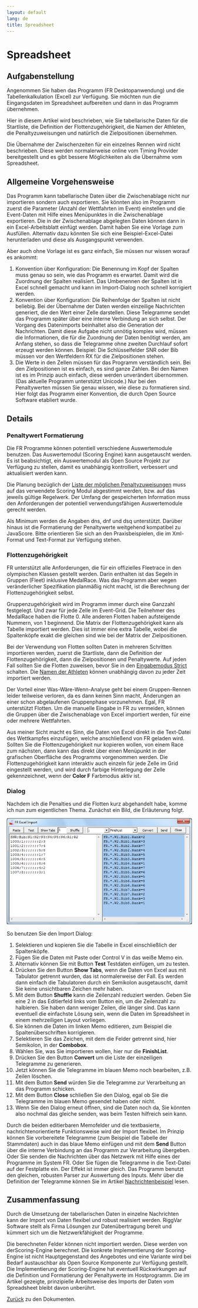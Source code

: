 ```yaml
---
layout: default
lang: de
title: Spreadsheet
---
```


# Spreadsheet

## Aufgabenstellung

Angenommen Sie haben das Programm (FR Desktopanwendung) und die
Tabellenkalkulation (Excel) zur Verfügung. Sie möchten nun die Eingangsdaten im
Spreadsheet aufbereiten und dann in das Programm übernehmen.

Hier in diesem Artikel wird beschrieben, wie Sie tabellarische Daten für die
Startliste, die Definition der Flottenzugehörigkeit, die Namen der Athleten, die
Penaltyzuweisungen und natürlich die Zielpositionen übernehmen.

Die Übernahme der Zwischenzeiten für ein einzelnes Rennen wird nicht
beschrieben. Diese werden normalerweise online vom Timing Provider bereitgestellt
und es gibt bessere Möglichkeiten als die Übernahme vom Spreadsheet.

## Allgemeine Vorgehensweise

Das Programm kann tabellarische Daten über die Zwischenablage nicht nur
importieren sondern auch exportieren. Sie könnten also im Programm zuerst die
Parameter (Anzahl der Wettfahrten im Event) einstellen und die Event-Daten mit
Hilfe eines Menüpunktes in die Zwischenablage exportieren. Die in der
Zwischenablage abgelegten Daten können dann in ein Excel-Arbeitsblatt einfügt
werden. Damit haben Sie eine Vorlage zum Ausfüllen. Alternativ dazu könnten Sie
sich eine Beispiel-Excel-Datei herunterladen und diese als Ausgangspunkt
verwenden.

Aber auch ohne Vorlage ist es ganz einfach, Sie müssen nur wissen worauf es ankommt:

1. Konvention über Konfiguration: Die Benennung im Kopf der Spalten muss genau
so sein, wie das Programm es erwartet. Damit wird die Zuordnung der Spalten
realisiert. Das Umbenennen der Spalten ist in Excel schnell gemacht und kann im
Import-Dialog noch schnell korrigiert werden.
1. Konvention über Konfiguration: Die Reihenfolge der Spalten ist nicht
beliebig. Bei der Übernahme der Daten werden einzeilige Nachrichten generiert,
die den Wert einer Zelle darstellen. Diese Telegramme sendet das Programm später
über eine interne Verbindung an sich selbst. Der Vorgang des Datenimports
beinhaltet also die Generation der Nachrichten. Damit diese Aufgabe nicht
unnötig komplex wird, müssen die Informationen, die für die Zuordnung der Daten
benötigt werden, am Anfang stehen, so dass die Telegramme ohne zweiten Durchlauf
sofort erzeugt werden können. Beispiel: Die Schlüsselfelder SNR oder Bib müssen
vor den Wertfeldern RX für die Zielpositionen stehen.
1. Die Werte in den Zellen müssen für das Programm verständlich sein. Bei den
Zielpositionen ist es einfach, es sind ganze Zahlen. Bei den Namen ist es im
Prinzip auch einfach, diese werden unverändert übernommen. (Das aktuelle
Programm unterstützt Unicode.) Nur bei den Penaltywerten müssen Sie genau
wissen, wie diese zu formatieren sind. Hier folgt das Programm einer Konvention,
die durch Open Source Software etabliert wurde.

## Details

### Penaltywert Formatierung

Die FR Programme können potentiell verschiedene Auswertemodule benutzen. Das
Auswertemodul (Scoring Engine) kann ausgetauscht werden. Es ist beabsichtigt,
ein Auswertemodul als Open Source Projekt zur Verfügung zu stellen, damit es
unabhängig kontrolliert, verbessert und aktualisiert werden kann.

Die Planung bezüglich der [Liste der möglichen Penaltyzuweisungen](doc-supported-penalties.html) muss
auf das verwendete Scoring Modul abgestimmt werden,
bzw. auf das jeweils gültige Regelwerk.
Der Umfang der gespeicherten Information muss den Anforderungen der potentiell verwendungsfähigen Auswertemodule gerecht werden.

Als Minimum werden die Angaben dns, dnf und dsq unterstützt. Darüber hinaus
ist die Formatierung der Penaltywerte weitgehend kompatibel zu JavaScore. Bitte
orientieren Sie sich an den Praxisbeispielen, die im Xml-Format und Text-Format
zur Verfügung stehen.

### Flottenzugehörigkeit

FR unterstützt alle Anforderungen, die für ein offizielles Fleetrace in den
olympischen Klassen gestellt werden. Darin enthalten ist das Segeln in Gruppen
(Fleet) inklusive MedalRace. Was das Programm aber wegen veränderlicher
Spezifikation planmäßig nicht macht, ist die Berechnung der Flottenzugehörigkeit
selbst.

Gruppenzugehörigkeit wird im Programm immer durch eine Ganzzahl festgelegt.
Und zwar für jede Zelle im Event-Grid. Die Teilnehmer des MedalRace haben die
Flotte 0. Alle anderen Flotten haben aufsteigende Nummern, von 1 beginnend. Die
Matrix der Flottenzugehörigkeit kann als Tabelle importiert werden. Dies ist
immer eine extra Tabelle, wobei die Spaltenköpfe exakt die gleichen sind wie bei
der Matrix der Zielpositionen.

Bei der Verwendung von Flotten sollten Daten in mehreren Schritten
importieren werden, zuerst die Startliste, dann die Definition der
Flottenzugehörigkeit, dann die Zielpositionen und Penaltywerte. Auf jeden Fall
sollten Sie die Flotten zuweisen, bevor Sie in den [Eingabemodus Strict](doc-input-mode.html) schalten.
Die [Namen der Athleten](doc-entry-names.html) können unabhängig davon zu jeder Zeit importiert werden.

Der Vorteil einer Was-Wäre-Wenn-Analyse geht bei einem Gruppen-Rennen
leider teilweise verloren, da es dann keinen Sinn macht, Änderungen an einer
schon abgelaufenen Gruppenphase vorzunehmen. Egal, FR unterstützt Flotten.
Um die manuelle Eingabe in FR zu vermeiden, können die Gruppen über die
Zwischenablage von Excel importiert werden, für eine oder mehrere
Wettfahrten.

Aus meiner Sicht macht es Sinn, die Daten von Excel direkt in die Text-Datei
des Wettkampfes einzufügen, welche anschließend von FR geladen wird. Sollten Sie
die Flottenzugehörigkeit nur kopieren wollen, von einem Race zum nächsten, dann
kann das direkt über einen Menüpunkt in der grafischen Oberfläche des Programms
vorgenommen werden. Die Flottenzugehörigkeit kann interaktiv auch einzeln für
jede Zelle im Grid eingestellt werden, und wird durch farbige Hinterlegung der
Zelle gekennzeichnet, wenn der **Color F** Farbmodus aktiv ist.

### Dialog

Nachdem ich die Penalties und die Flotten kurz abgehandelt habe, 
komme ich nun zum eigentlichen Thema. 
Zunächst ein Bild, die Erläuterung folgt.

![Screenshot vom FR spreadsheet data import dialog](../images/FR-Excel-Import.png)

So benutzen Sie den Import Dialog:

1. Selektieren und kopieren Sie die Tabelle in Excel einschließlich der Spaltenköpfe.
1. Fügen Sie die Daten mit Paste oder Control V in das weiße Memo ein.
1. Alternativ können Sie mit Button **Test** Testdaten einfügen, um zu testen.
1. Drücken Sie den Button **Show Tabs**, wenn die Daten von Excel aus mit Tabulator getrennt wurden,
das ist normalerweise der Fall.
Es werden dann einfach die Tabulatoren durch ein Semikolon ausgetauscht, damit Sie keine unsichtbaren Zeichen mehr haben.
1. Mit dem Button **Shuffle** kann die Zeilenzahl reduziert werden.
Geben Sie eine 2 in das Editierfeld links vom Button ein, um die Zeilenzahl zu halbieren.
Sie haben dann weniger Zeilen, die länger sind.
Das kann eventuell die einfachste Lösung sein, wenn die Daten im Spreadsheet in einem mehrzeiligen Layout vorliegen.
1. Sie können die Daten im linken Memo editieren, zum Beispiel die Spaltenüberschriften korrigieren.
1. Selektieren Sie das Zeichen, mit dem die Felder getrennt sind, hier Semikolon, in der **Combobox**.
1. Wählen Sie, was Sie importieren wollen, hier nur die **FinishList**.
1. Drücken Sie den Button **Convert** um die Liste der einzeiligen Telegramme zu generieren.
1. Jetzt können Sie die Telegramme im blauen Memo noch bearbeiten, z.B. Zeilen löschen.
1. Mit dem Button **Send** würden Sie die Telegramme zur Verarbeitung an das Programm schicken.
1. Mit dem Button **Close** schließen Sie den Dialog, egal ob Sie die Telegramme im blauen Memo gesendet haben oder nicht.
1. Wenn Sie den Dialog erneut öffnen, sind die Daten noch da,
Sie könnten also nochmal das gleiche senden, was beim Testen hilfreich sein kann.

Durch die beiden editierbaren Memofelder und die textbasierte, nachrichtenorientierte Funktionsweise wird der Import flexibel. 
Im Prinzip können Sie vorbereitete Telegramme (zum Beispiel die Tabelle der Stammdaten)
auch in das blaue Memo einfügen und mit dem **Send** Button über die interne Verbindung an das Programm zur Verarbeitung übergeben. 
Oder Sie senden die Nachrichten über das Netzwerk mit Hilfe eines der Programme im System FR. 
Oder Sie fügen die Telegramme in die Text-Datei auf der Festplatte ein. 
Der Effekt ist immer gleich. 
Das Programm benutzt den gleichen, robusten Parser zur Auswertung des Inputs. 
Mehr über die Definition der Telegramme können Sie im Artikel [Nachrichtenbeispiel](doc-msg-example.html) lesen.

## Zusammenfassung

Durch die Umsetzung der tabellarischen Daten in einzelne Nachrichten kann der Import von Daten flexibel und robust realisiert werden. 
RiggVar Software stellt als Firma Lösungen zur Datenübertragung bereit und kümmert sich um die Netzwerkfähigkeit der Programme.

Die berechneten Felder können nicht importiert werden. 
Diese werden von derScoring-Engine berechnet. 
Die konkrete Implementierung der Scoring-Engine ist nicht Hauptgegenstand des Angebotes 
und eine Variante wird bei Bedarf austauschbar als Open Source Komponente zur Verfügung gestellt. 
Die Implementierung der Scoring-Engine hat eventuell Rückwirkungen auf die Definition und Formatierung der Penaltywerte im Hostprogramm. 
Die im Artikel gezeigte, prinzipielle Arbeitsweise des Imports der Daten vom Spreadsheet bleibt davon unberührt.

[Zurück](doc-index.html) zu den Dokumenten.
